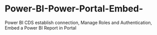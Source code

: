 # Power-BI-Power-Portal-Embed-
Power BI CDS establish connection, Manage Roles and Authentication, Embed a Power BI Report in Portal
